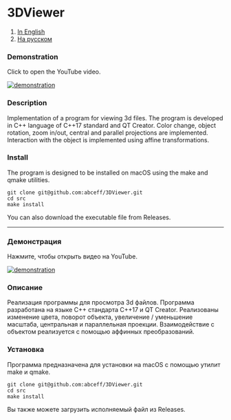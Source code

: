 # 3DViewer
1. [In English](#demonstration)
2. [На русском](#демонстрация)
### Demonstration
Click to open the YouTube video.

[![demonstration](https://img.youtube.com/vi/zrnWGl7GL68/0.jpg)](https://youtu.be/zrnWGl7GL68)

### Description
Implementation of a program for viewing 3d files. The program is developed in C++ language of C++17 standard and QT Creator. Color change, object rotation, zoom in/out, central and parallel projections are implemented. Interaction with the object is implemented using affine transformations.

### Install
The program is designed to be installed on macOS using the make and qmake utilities.
```
git clone git@github.com:abceff/3DViewer.git
cd src
make install
```
You can also download the executable file from Releases.
***
### Демонстрация
Нажмите, чтобы открыть видео на YouTube.

[![demonstration](https://img.youtube.com/vi/zrnWGl7GL68/0.jpg)](https://youtu.be/zrnWGl7GL68)

### Описание
Реализация программы для просмотра 3d файлов. Программа разработана на языке C++ стандарта C++17 и QT Creator. Реализованы изменение цвета, поворот объекта, увеличение / уменьшение масштаба, центральная и параллельная проекции. Взаимодействие с объектом реализуется с помощью аффинных преобразований.

### Установка
Программа предназначена для установки на macOS с помощью утилит make и qmake.
```
git clone git@github.com:abceff/3DViewer.git
cd src
make install
```
Вы также можете загрузить исполняемый файл из Releases.
